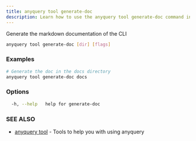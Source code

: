 ```yaml
---
title: anyquery tool generate-doc
description: Learn how to use the anyquery tool generate-doc command in Anyquery.
---
```


Generate the markdown documentation of the CLI

```bash
anyquery tool generate-doc [dir] [flags]
```

### Examples

```bash
# Generate the doc in the docs directory
anyquery tool generate-doc docs
```

### Options

```bash
  -h, --help   help for generate-doc
```

### SEE ALSO

* [anyquery tool](../anyquery_tool)	 - Tools to help you with using anyquery
